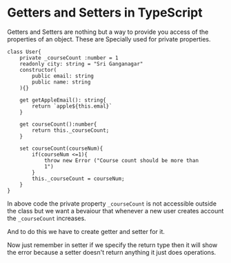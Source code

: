 # Getters and Setters in TypeScript

Getters and Setters are nothing but a way to provide you access of the properties of an object. These are Specially used for private properties.


    class User{
        private _courseCount :number = 1
        readonly city: string = "Sri Ganganagar"
        constructor(
            public email: string
            public name: string
        ){}

        get getAppleEmail(): string{
            return `apple${this.emal}`
        }

        get courseCount():number{
            return this._courseCount;
        }

        set courseCount(courseNum){
            if(courseNum <=1){
                throw new Error ("Course count should be more than 
                1")
            }
            this._courseCount = courseNum;
        }
    }

In above code the private property `_courseCount` is not accessible outside the class but we want a bevaiour that whenever a new user creates account the `_courseCount` increases.

And to do this we have to create getter and setter for it.

Now just remember in setter if we specify the return type then it will show the error because a setter doesn't return anything it just does operations.


